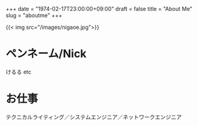 +++
date = "1974-02-17T23:00:00+09:00"
draft = false
title = "About Me"
slug = "aboutme"
+++

{{< img src="/images/nigaoe.jpg">}}

# ペンネーム/Nick

けるる etc


# お仕事

テクニカルライティング／システムエンジニア／ネットワークエンジニア
